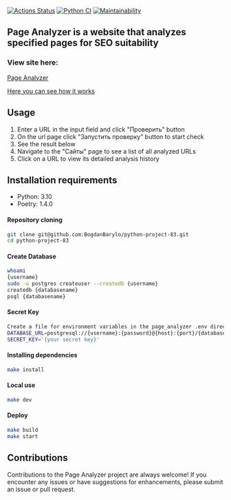 [![Actions Status](https://github.com/BogdanBarylo/python-project-83/actions/workflows/hexlet-check.yml/badge.svg)](https://github.com/BogdanBarylo/python-project-83/actions)
[![Python CI](https://github.com/BogdanBarylo/python-project-83/actions/workflows/github_actions.yml/badge.svg)](https://github.com/BogdanBarylo/python-project-83/actions/workflows/github_actions.yml)
[![Maintainability](https://api.codeclimate.com/v1/badges/7b94b15148d150a5a74f/maintainability)](https://codeclimate.com/github/BogdanBarylo/python-project-83/maintainability)

## Page Analyzer is a website that analyzes specified pages for SEO suitability

### View site here:

[Page Analyzer](https://page-analyzer-rrig.onrender.com)

[Here you can see how it works](https://cdn2.hexlet.io/derivations/image/original/eyJpZCI6ImI2MTIyN2RlOTgwMDY1NGZmMjU2M2IyNGIzMTA0YWMyLmdpZiIsInN0b3JhZ2UiOiJjYWNoZSJ9?signature=d7e38ccd6085c1197b7b6fa6e3ec1ccefe24d8565fe6d5983ac43e026103b898)
 
## Usage

1. Enter a URL in the input field and click "Проверить" button
3. On the url page click "Запустить проверку" button to start check
4. See the result below
5. Navigate to the "Сайты" page to see a list of all analyzed URLs
6. Click on a URL to view its detailed analysis history


## Installation requirements

- Python: 3.10
- Poetry: 1.4.0


#### Repository cloning
```bash
git clone git@github.com:BogdanBarylo/python-project-83.git
cd python-project-83
```


#### Create Database

```bash
whoami
{username}
sudo -u postgres createuser --createdb {username} 
createdb {databasename}
psql {databasename}
```



#### Secret Key

```bash
Create a file for environment variables in the page_analyzer .env directory with the following information
DATABASE_URL=postgresql://{username}:{password}@{host}:{port}/{databasename}  
SECRET_KEY='{your secret key}'
```


#### Installing dependencies

```bash
make install
```


#### Local use

```bash
make dev
```


#### Deploy

```bash
make build    
make start
```

## Contributions

Contributions to the Page Analyzer project are always welcome! If you encounter any issues or have suggestions for enhancements, please submit an issue or pull request. 